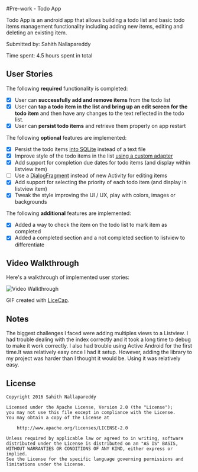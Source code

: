 
#Pre-work - Todo App

Todo App is an android app that allows building a todo list and basic todo items management functionality including adding new items, editing and deleting an existing item.

Submitted by: Sahith Nallapareddy

Time spent: 4.5 hours spent in total

## User Stories

The following **required** functionality is completed:

* [x] User can **successfully add and remove items** from the todo list
* [x] User can **tap a todo item in the list and bring up an edit screen for the todo item** and then have any changes to the text reflected in the todo list.
* [x] User can **persist todo items** and retrieve them properly on app restart

The following **optional** features are implemented:

* [x] Persist the todo items [into SQLite](http://guides.codepath.com/android/Persisting-Data-to-the-Device#sqlite) instead of a text file
* [x] Improve style of the todo items in the list [using a custom adapter](http://guides.codepath.com/android/Using-an-ArrayAdapter-with-ListView)
* [x] Add support for completion due dates for todo items (and display within listview item)
* [ ] Use a [DialogFragment](http://guides.codepath.com/android/Using-DialogFragment) instead of new Activity for editing items
* [x] Add support for selecting the priority of each todo item (and display in listview item)
* [x] Tweak the style improving the UI / UX, play with colors, images or backgrounds

The following **additional** features are implemented:

* [x] Added a way to check the item on the todo list to mark item as completed
* [x] Added a completed section and a not completed section to listview to differentiate
## Video Walkthrough 

Here's a walkthrough of implemented user stories:

<img src='http://i.imgur.com/P09SeEX.gif' title='Video Walkthrough' width='' alt='Video Walkthrough' />

GIF created with [LiceCap](http://www.cockos.com/licecap/).

## Notes

The biggest challenges I faced were adding multiples views to a Listview. I had trouble dealing with the index correctly and it took a long time to debug to make it work correctly. I also had trouble using Active Android for the first time.It was relatively easy once I had it setup. However, adding the library to my project was harder than I thought it would be. Using it was relatively easy. 

## License

    Copyright 2016 Sahith Nallapareddy

    Licensed under the Apache License, Version 2.0 (the "License");
    you may not use this file except in compliance with the License.
    You may obtain a copy of the License at

        http://www.apache.org/licenses/LICENSE-2.0

    Unless required by applicable law or agreed to in writing, software
    distributed under the License is distributed on an "AS IS" BASIS,
    WITHOUT WARRANTIES OR CONDITIONS OF ANY KIND, either express or implied.
    See the License for the specific language governing permissions and
    limitations under the License.
